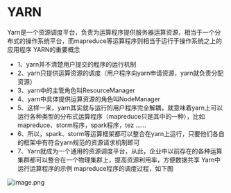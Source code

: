 ﻿# YARN
Yarn是一个资源调度平台，负责为运算程序提供服务器运算资源，相当于一个分布式的操作系统平台，而mapreduce等运算程序则相当于运行于操作系统之上的应用程序
YARN的重要概念
- 1、yarn并不清楚用户提交的程序的运行机制
- 2、yarn只提供运算资源的调度（用户程序向yarn申请资源，yarn就负责分配资源）
- 3、yarn中的主管角色叫ResourceManager
- 4、yarn中具体提供运算资源的角色叫NodeManager
- 5、这样一来，yarn其实就与运行的用户程序完全解耦，就意味着yarn上可以运行各种类型的分布式运算程序（mapreduce只是其中的一种），比如mapreduce、storm程序，spark程序，tez ……
- 6、所以，spark、storm等运算框架都可以整合在yarn上运行，只要他们各自的框架中有符合yarn规范的资源请求机制即可
- 7、Yarn就成为一个通用的资源调度平台，从此，企业中以前存在的各种运算集群都可以整合在一个物理集群上，提高资源利用率，方便数据共享
Yarn中运行运算程序的示例
mapreduce程序的调度过程，如下图

![image.png](https://upload-images.jianshu.io/upload_images/14466054-6065eec9ca4c7b2f.png?imageMogr2/auto-orient/strip%7CimageView2/2/w/1240)